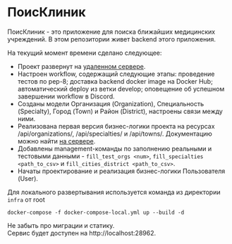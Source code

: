 # ПоисКлиник

ПоисКлиник - это приложение для поиска ближайших медицинских учреждений.
В этом репозитории живет backend этого приложения.  

На текущий момент времени сделано следующее:
* Проект развернут на [удаленном сервере](http://45.86.181.61/api/).
* Настроен workflow, содержащий следующие этапы: проведение тестов по pep-8; 
  доставка backend docker image на Docker Hub; автоматический deploy из 
  ветки develop; оповещение об успешном завершении workflow в Discord. 
* Созданы модели Организация (Organization), Специальность (Specialty), 
  Город (Town) и Район (District), настроены связи между ними.
* Реализована первая версия бизнес-логики проекта на ресурсах 
  /api/organizations/, /api/specialties/ и /api/towns/. Документацию 
  можно найти [на сервере](http://45.86.181.61/redoc/).
* Добавлены management-команды по заполнению реальными и тестовыми данными - 
  `fill_test_orgs <num>`, `fill_specialties <path_to_csv>` и 
  `fill_cities_district <path_to_csv>`.
* Начаты проектирование и реализация бизнес-логики Пользователя (User).

Для локального развертывания используется команда из директории `infra` от root
```shell
docker-compose -f docker-compose-local.yml up --build -d
```
Не забыть про миграции и статику.  
Сервис будет доступен на http://localhost:28962.
